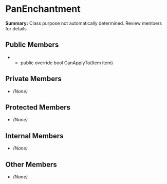 # PanEnchantment

**Summary:** Class purpose not automatically determined. Review members for details.

## Public Members
- - public override bool CanApplyTo(Item item)

## Private Members
- *(None)*

## Protected Members
- *(None)*

## Internal Members
- *(None)*

## Other Members
- *(None)*
